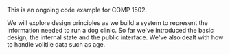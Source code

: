 This is an ongoing code example for COMP 1502.

We will explore design principles as we build a system to represent the information needed to run a dog clinic. So far we've introduced the basic design, the internal state and the public interface. We've also dealt with how to handle volitile data such as age.

